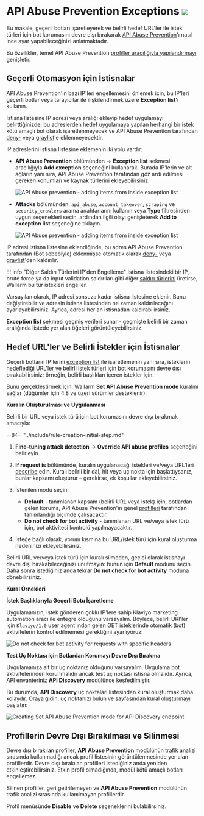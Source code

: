 [api-discovery-enable-link]:        ../api-discovery/setup.md#enable

# API Abuse Prevention Exceptions <a href="../../about-wallarm/subscription-plans/#waap-and-advanced-api-security"><img src="../../images/api-security-tag.svg" style="border: none;"></a>

Bu makale, geçerli botları işaretleyerek ve belirli hedef URL'ler ile istek türleri için bot korumasını devre dışı bırakarak [API Abuse Prevention](../api-abuse-prevention/overview.md)'ı nasıl ince ayar yapabileceğinizi anlatmaktadır.

Bu özellikler, temel API Abuse Prevention [profiller aracılığıyla yapılandırmayı](setup.md#creating-profiles) genişletir.

## Geçerli Otomasyon için İstisnalar

API Abuse Prevention'ın bazı IP'leri engellemesini önlemek için, bu IP'leri geçerli botlar veya tarayıcılar ile ilişkilendirmek üzere **Exception list**'i kullanın.

İstisna listesine IP adresi veya aralığı ekleyip hedef uygulamayı belirttiğinizde; bu adreslerden hedef uygulamaya yapılan herhangi bir istek kötü amaçlı bot olarak işaretlenmeyecek ve API Abuse Prevention tarafından [deny-](../user-guides/ip-lists/overview.md) veya [graylist](../user-guides/ip-lists/overview.md)'e eklenmeyecektir.

IP adreslerini istisna listesine eklemenin iki yolu vardır:

* **API Abuse Prevention** bölümünden → **Exception list** sekmesi aracılığıyla **Add exception** seçeneğini kullanarak. Burada IP’lerin ve alt ağların yanı sıra, API Abuse Prevention tarafından göz ardı edilmesi gereken konumları ve kaynak türlerini ekleyebilirsiniz.

    ![API Abuse prevention - adding items from inside exception list](../images/about-wallarm-waf/abi-abuse-prevention/exception-list-add-from-inside.png)

* **Attacks** bölümünden: `api_abuse`, `account_takeover`, `scraping` ve `security_crawlers` arama anahtarlarını kullanın veya **Type** filtresinden uygun seçenekleri seçin, ardından ilgili olayı genişleterek **Add to exception list** seçeneğine tıklayın.

    ![API Abuse prevention - adding items from inside exception list](../images/about-wallarm-waf/abi-abuse-prevention/exception-list-add-from-event.png)

IP adresi istisna listesine eklendiğinde, bu adres API Abuse Prevention tarafından (Bot sebebiyle) eklenmişse otomatik olarak [deny-](../user-guides/ip-lists/overview.md) veya [graylist](../user-guides/ip-lists/overview.md)'den kaldırılır.

!!! info "Diğer Saldırı Türlerini IP'den Engelleme"
    İstisna listesindeki bir IP, brute force ya da input validation saldırıları gibi diğer [saldırı türlerini](../attacks-vulns-list.md) üretirse, Wallarm bu tür istekleri engeller.

Varsayılan olarak, IP adresi sonsuza kadar istisna listesine eklenir. Bunu değiştirebilir ve adresin istisna listesinden ne zaman kaldırılacağını ayarlayabilirsiniz. Ayrıca, adresi her an istisnadan kaldırabilirsiniz.

**Exception list** sekmesi geçmiş verileri sunar - geçmişte belirli bir zaman aralığında listede yer alan öğeleri görüntüleyebilirsiniz.

## Hedef URL'ler ve Belirli İstekler için İstisnalar

Geçerli botların IP'lerini [exception list](#exceptions-for-legitimate-automation) ile işaretlemenin yanı sıra, isteklerin hedeflediği URL'ler ve belirli istek türleri için bot korumasını devre dışı bırakabilirsiniz; örneğin, belirli başlıkları içeren istekler için.

Bunu gerçekleştirmek için, Wallarm **Set API Abuse Prevention mode** kuralını sağlar (düğümler için 4.8 ve üzeri sürümler desteklenir).

**Kuralın Oluşturulması ve Uygulanması**

Belirli bir URL veya istek türü için bot korumasını devre dışı bırakmak amacıyla:

--8<-- "../include/rule-creation-initial-step.md"

1. **Fine-tuning attack detection** → **Override API abuse profiles** seçeneğini belirleyin. 
1. **If request is** bölümünde, kuralın uygulanacağı istekleri ve/veya URL'leri [describe](../user-guides/rules/rules.md#uri-constructor) edin. Kuralı belirli bir dal, hit veya uç nokta için başlattıysanız, bunlar kapsamı oluşturur – gerekirse, ek koşullar ekleyebilirsiniz.
1. İstenilen modu seçin:

    * **Default** - tanımlanan kapsam (belirli URL veya istek) için, botlardan gelen koruma, API Abuse Prevention'ın genel [profilleri](setup.md#creating-profiles) tarafından tanımlandığı biçimde çalışacaktır.
    * **Do not check for bot activity** - tanımlanan URL ve/veya istek türü için, bot aktivitesi kontrolü yapılmayacaktır.

1. İsteğe bağlı olarak, yorum kısmına bu URL/istek türü için kural oluşturma nedeninizi ekleyebilirsiniz.

Belirli URL ve/veya istek türü için kuralı silmeden, geçici olarak istisnayı devre dışı bırakabileceğinizi unutmayın: bunun için **Default** modunu seçin. Daha sonra istediğiniz anda tekrar **Do not check for bot activity** moduna dönebilirsiniz.

**Kural Örnekleri**

**İstek Başlıklarıyla Geçerli Botu İşaretleme**

Uygulamanızın, istek gönderen çoklu IP'lere sahip Klaviyo marketing automation aracı ile entegre olduğunu varsayalım. Böylece, belirli URI'ler için `Klaviyo/1.0` user agent'ından gelen GET isteklerinde otomatik (bot) aktivitelerin kontrol edilmemesi gerektiğini ayarlıyoruz:

![Do not check for bot activity for requests with specific headers](../images/user-guides/rules/api-abuse-url-request.png)

**Test Uç Noktası için Botlardan Korumayı Devre Dışı Bırakma**

Uygulamanıza ait bir uç noktanız olduğunu varsayalım. Uygulama bot aktivitelerinden korunmalıdır ancak test uç noktası istisna olmalıdır. Ayrıca, API envanteriniz [**API Discovery**](../api-discovery/overview.md) modülünce keşfedilmiştir. 

Bu durumda, **API Discovery** uç noktaları listesinden kural oluşturmak daha kolaydır. Oraya gidin, uç noktanızı bulun ve sayfasından kural oluşturmayı başlatın:

![Creating Set API Abuse Prevention mode for API Discovery endpoint](../images/user-guides/rules/api-abuse-url.png)

## Profillerin Devre Dışı Bırakılması ve Silinmesi

Devre dışı bırakılan profiller, **API Abuse Prevention** modülünün trafik analizi sırasında kullanmadığı ancak profil listesinin görüntülenmesinde yer alan profillerdir. Devre dışı bırakılan profilleri istediğiniz anda yeniden etkinleştirebilirsiniz. Etkin profil olmadığında, modül kötü amaçlı botları engellemez.

Silinen profiller, geri getirilemeyen ve **API Abuse Prevention** modülünün trafik analizi sırasında kullanılmayan profillerdir.

Profil menüsünde **Disable** ve **Delete** seçeneklerini bulabilirsiniz.